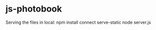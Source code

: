 js-photobook
============

Serving the files in local:
npm install connect serve-static
node server.js
